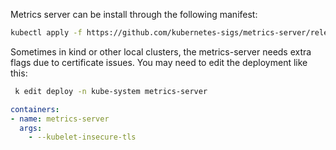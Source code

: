 Metrics server can be install through the following manifest:

```bash
kubectl apply -f https://github.com/kubernetes-sigs/metrics-server/releases/latest/download/components.yaml
```

Sometimes in kind or other local clusters, the metrics-server needs extra flags due to certificate issues. You may need to edit the deployment like this:

```bash
 k edit deploy -n kube-system metrics-server
```

```yaml
containers:
- name: metrics-server
  args:
    - --kubelet-insecure-tls
``` 
